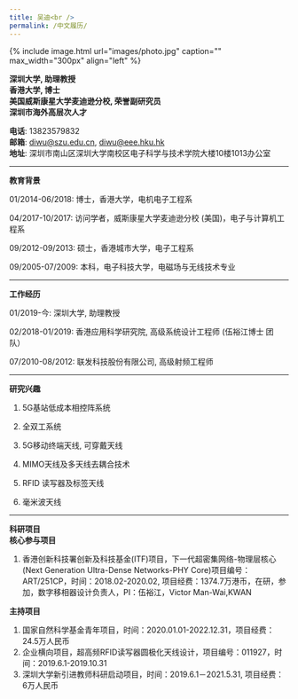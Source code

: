 ```yaml
---
title: 吴迪<br />
permalink: /中文履历/
---
```


{% include image.html url="images/photo.jpg" caption="" max_width="300px" align="left" %}

**深圳大学, 助理教授**<br />
**香港大学, 博士**<br />
**美国威斯康星大学麦迪逊分校, 荣誉副研究员**<br />
**深圳市海外高层次人才**<br />  

**电话**: 13823579832 <br /> 
**邮箱**: diwu@szu.edu.cn, diwu@eee.hku.hk<br /> 
**地址**: 深圳市南山区深圳大学南校区电子科学与技术学院大楼10楼1013办公室<br />     

***
**教育背景**

01/2014-06/2018:  博士，香港大学，电机电子工程系<br />	
	 
04/2017-10/2017:  访问学者，威斯康星大学麦迪逊分校 (美国)，电子与计算机工程系<br /> 
      
09/2012-09/2013:  硕士，香港城市大学，电子工程系<br />  
                  	                                                   
09/2005-07/2009:  本科，电子科技大学，电磁场与无线技术专业<br />

***
**工作经历**  

01/2019-今: 深圳大学,  助理教授<br /> 

02/2018-01/2019: 香港应用科学研究院,  高级系统设计工程师 (伍裕江博士 团队）<br />

07/2010-08/2012: 联发科技股份有限公司,  高级射频工程师<br />

***
**研究兴趣**

1. 5G基站低成本相控阵系统

2. 全双工系统

3. 5G移动终端天线, 可穿戴天线

4. MIMO天线及多天线去耦合技术

5. RFID 读写器及标签天线

6. 毫米波天线<br />

***
**科研项目**<br />
**核心参与项目** <br /> 
1. 香港创新科技署创新及科技基金(ITF)项目，下一代超密集网络-物理层核心(Next Generation Ultra-Dense Networks-PHY Core)项目编号：ART/251CP，时间：2018.02-2020.02, 项目经费：1374.7万港币，在研，参加，数字移相器设计负责人，PI：伍裕江，Victor Man-Wai,KWAN


**主持项目** <br /> 
1. 国家自然科学基金青年项目，时间：2020.01.01-2022.12.31，项目经费：24.5万人民币 <br />
2. 企业横向项目，超高频RFID读写器圆极化天线设计，项目编号：011927，时间：2019.6.1-2019.10.31 <br />
3. 深圳大学新引进教师科研启动项目，时间：2019.6.1－2021.5.31, 项目经费： 6万人民币<br />
